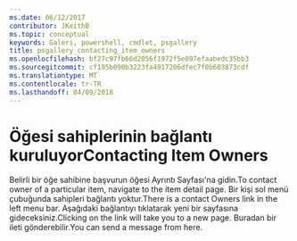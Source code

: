 ```yaml
---
ms.date: 06/12/2017
contributor: JKeithB
ms.topic: conceptual
keywords: Galeri, powershell, cmdlet, psgallery
title: psgallery_contacting_item_owners
ms.openlocfilehash: bf27c97fb66d2056f1972f5e097efaabedc35bb3
ms.sourcegitcommit: cf195b090b3223fa4917206dfec7f0b603873cdf
ms.translationtype: MT
ms.contentlocale: tr-TR
ms.lasthandoff: 04/09/2018
---
```

# <a name="contacting-item-owners"></a><span data-ttu-id="f1498-103">Öğesi sahiplerinin bağlantı kuruluyor</span><span class="sxs-lookup"><span data-stu-id="f1498-103">Contacting Item Owners</span></span>

<span data-ttu-id="f1498-104">Belirli bir öğe sahibine başvurun öğesi Ayrıntı Sayfası'na gidin.</span><span class="sxs-lookup"><span data-stu-id="f1498-104">To contact owner of a particular item, navigate to the item detail page.</span></span>
<span data-ttu-id="f1498-105">Bir kişi sol menü çubuğunda sahipleri bağlantı yoktur.</span><span class="sxs-lookup"><span data-stu-id="f1498-105">There is a contact Owners link in the left menu bar.</span></span>
<span data-ttu-id="f1498-106">Aşağıdaki bağlantıyı tıklatarak yeni bir sayfasına gideceksiniz.</span><span class="sxs-lookup"><span data-stu-id="f1498-106">Clicking on the link will take you to a new page.</span></span>
<span data-ttu-id="f1498-107">Buradan bir ileti gönderebilir.</span><span class="sxs-lookup"><span data-stu-id="f1498-107">You can send a message from here.</span></span>